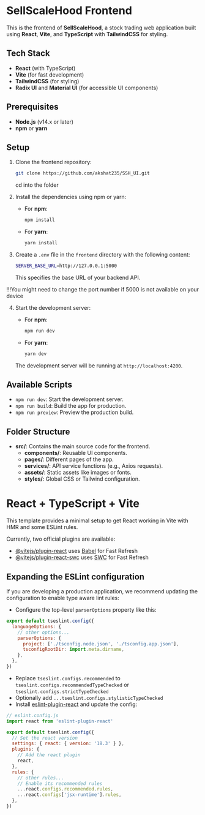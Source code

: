 # SellScaleHood Frontend

This is the frontend of **SellScaleHood**, a stock trading web application built using **React**, **Vite**, and **TypeScript** with **TailwindCSS** for styling.

## Tech Stack

- **React** (with TypeScript)
- **Vite** (for fast development)
- **TailwindCSS** (for styling)
- **Radix UI** and **Material UI** (for accessible UI components)

## Prerequisites

- **Node.js** (v14.x or later)
- **npm** or **yarn**

## Setup

1. Clone the frontend repository:

    ```bash
    git clone https://github.com/akshat235/SSH_UI.git
    ```

    cd into the folder

2. Install the dependencies using npm or yarn:

   - For **npm**:
     ```bash
     npm install
     ```
   - For **yarn**:
     ```bash
     yarn install
     ```

3. Create a `.env` file in the `frontend` directory with the following content:

    ```bash
    SERVER_BASE_URL=http://127.0.0.1:5000
    ```

   This specifies the base URL of your backend API.

  !!!You might need to change the port number if 5000 is not available on your device


4. Start the development server:

   - For **npm**:
     ```bash
     npm run dev
     ```
   - For **yarn**:
     ```bash
     yarn dev
     ```

   The development server will be running at `http://localhost:4200`.

## Available Scripts

- `npm run dev`: Start the development server.
- `npm run build`: Build the app for production.
- `npm run preview`: Preview the production build.

## Folder Structure

- **src/**: Contains the main source code for the frontend.
  - **components/**: Reusable UI components.
  - **pages/**: Different pages of the app.
  - **services/**: API service functions (e.g., Axios requests).
  - **assets/**: Static assets like images or fonts.
  - **styles/**: Global CSS or Tailwind configuration.



# React + TypeScript + Vite

This template provides a minimal setup to get React working in Vite with HMR and some ESLint rules.

Currently, two official plugins are available:

- [@vitejs/plugin-react](https://github.com/vitejs/vite-plugin-react/blob/main/packages/plugin-react/README.md) uses [Babel](https://babeljs.io/) for Fast Refresh
- [@vitejs/plugin-react-swc](https://github.com/vitejs/vite-plugin-react-swc) uses [SWC](https://swc.rs/) for Fast Refresh

## Expanding the ESLint configuration

If you are developing a production application, we recommend updating the configuration to enable type aware lint rules:

- Configure the top-level `parserOptions` property like this:

```js
export default tseslint.config({
  languageOptions: {
    // other options...
    parserOptions: {
      project: ['./tsconfig.node.json', './tsconfig.app.json'],
      tsconfigRootDir: import.meta.dirname,
    },
  },
})
```

- Replace `tseslint.configs.recommended` to `tseslint.configs.recommendedTypeChecked` or `tseslint.configs.strictTypeChecked`
- Optionally add `...tseslint.configs.stylisticTypeChecked`
- Install [eslint-plugin-react](https://github.com/jsx-eslint/eslint-plugin-react) and update the config:

```js
// eslint.config.js
import react from 'eslint-plugin-react'

export default tseslint.config({
  // Set the react version
  settings: { react: { version: '18.3' } },
  plugins: {
    // Add the react plugin
    react,
  },
  rules: {
    // other rules...
    // Enable its recommended rules
    ...react.configs.recommended.rules,
    ...react.configs['jsx-runtime'].rules,
  },
})
```
